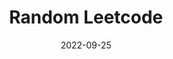---
title: "Random Leetcode"
description: "A website that randomly select a leetcode question from the blind 75 list."
date: 2022-09-25
url: "https://randomleetcode.vercel.app/"
image: "assets/img/randomlc.png"
---